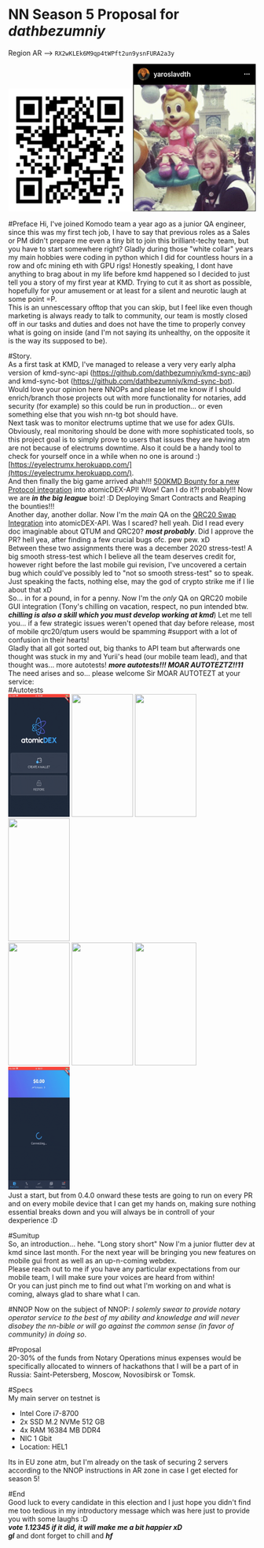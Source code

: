 # NN Season 5 Proposal for ***dathbezumniy***

Region AR --> <code>RX2wKLEk6M9qp4tWPft2un9ysnFURA2a3y</code>

<img src="qr-code.png" width="250" height="250" /> <img src="photo.png" width="250" height="300" />

  
#Preface
Hi, I've joined Komodo team a year ago as a junior QA engineer, since this was my first tech job, I have to say that previous roles as a Sales or PM didn't prepare me even a tiny bit to join this brilliant-techy team, but you have to start somewhere right? Gladly during those "white collar" years my main hobbies were coding in python which I did for countless hours in a row and ofc mining eth with GPU rigs! Honestly speaking, I dont have anything to brag about in my life before kmd happened so I decided to just tell you a story of my first year at KMD. Trying to cut it as short as possible, hopefully for your amusement or at least for a silent and neurotic laugh at some point =P.  
This is an unnescessary offtop that you can <a name="end">skip</a>, but I feel like even though marketing is always ready to talk to community, our team is mostly closed off in our tasks and duties and does not have the time to properly convey what is going on inside (and I'm not saying its unhealthy, on the opposite it is the way its supposed to be).

#Story.  
As a first task at KMD, I've managed to release a very very early alpha version of kmd-sync-api (https://github.com/dathbezumniy/kmd-sync-api) and kmd-sync-bot (https://github.com/dathbezumniy/kmd-sync-bot). Would love your opinion here NNOPs and please let me know if I should enrich/branch those projects out with more functionality for notaries, add security (for example) so this could be run in production... or even something else that you wish nn-tg bot should have.   
Next task was to monitor electrums uptime that we use for adex GUIs. Obviously, real monitoring should be done with more sophisticated tools, so this project goal is to simply prove to users that issues they are having atm are not because of electrums downtime. Also it could be a handy tool to check for yourself once in a while when no one is around :) [https://eyelectrumx.herokuapp.com/](https://eyelectrumx.herokuapp.com/).  
And then finally the big game arrived ahah!!! [500KMD Bounty for a new Protocol integration](https://github.com/KomodoPlatform/atomicDEX-API/issues/723) into atomicDEX-API! Wow! Can I do it?! probably!!! Now we are ***in the big league*** boiz! :D Deploying Smart Contracts and Reaping the bounties!!!  
Another day, another dollar. Now I'm the _main_ QA on the [QRC20 Swap Integration](https://github.com/KomodoPlatform/atomicDEX-API/pull/735) into atomicDEX-API. Was I scared? hell yeah. Did I read every doc imaginable about QTUM and QRC20? ***most probably***. Did I approve the PR? hell yea, after finding a few crucial bugs ofc. pew pew. xD  
Between these two assignments there was a december 2020 stress-test! A big smooth stress-test which I believe all the team deserves credit for, however right before the last mobile gui revision, I've uncovered a certain bug which could've possibly led to "not so smooth stress-test" so to speak. Just speaking the facts, nothing else, may the god of crypto strike me if I lie about that xD  
So... in for a pound, in for a penny. Now I'm the _only_ QA on QRC20 mobile GUI integration (Tony's chilling on vacation, respect, no pun intended btw. ***chilling is also a skill which you must develop working at kmd***) Let me tell you... if a few strategic issues weren't opened that day before release, most of mobile qrc20/qtum users would be spamming #support with a lot of confusion in their hearts!  
Gladly that all got sorted out, big thanks to API team but afterwards one thought was stuck in my and Yurii's head (our mobile team lead), and that thought was... more autotests! ***more autotests!!! MOAR AUTOTEZTZ!!11***  
The need arises and so... please welcome Sir MOAR AUTOTEZT at your service:  
#Autotests  
<img src="gifs/create.gif" width="125" height="250" /> <img src="gifs/restore.gif" width="125" height="250" /> <img src="gifs/txs1.gif" width="125" height="250" /> <img src="gifs/txs2.gif" width="125" height="250" />  
<img src="gifs/txs3.gif" width="125" height="250" /> <img src="gifs/txs4.gif" width="125" height="250" /> <img src="gifs/txs5.gif" width="125" height="250" /> <img src="gifs/orderbooks.gif" width="125" height="250" />  
Just a start, but from 0.4.0 onward these tests are going to run on every PR and on every mobile device that I can get my hands on, making sure nothing essential breaks down and you will always be in controll of your dexperience :D  

#Sumitup  
So, an introduction... hehe. "Long story short" Now I'm a junior flutter dev at kmd since last month. For the next year will be bringing you new features on mobile gui front as well as an up-n-coming webdex.  
Please reach out to me if you have any particular expectations from our mobile team, I will make sure your voices are heard from within!  
Or you can just pinch me to find out what I'm working on and what is coming, always glad to share what I can.  

#NNOP
Now on the subject of NNOP:
_I solemly swear to provide notary operator service to the best of my ability and knowledge and will never disobey the nn-bible or will go against the common sense (in favor of community) in doing so_.

#Proposal  
20-30% of the funds from Notary Operations minus expenses would be specifically allocated to winners of hackathons that I will be a part of in Russia: Saint-Petersberg, Moscow, Novosibirsk or Tomsk.  

#Specs  
My main server on testnet is  
* Intel Core i7-8700  
* 2x SSD M.2 NVMe 512 GB   
* 4x RAM 16384 MB DDR4  
* NIC 1 Gbit  
* Location: HEL1  

Its in EU zone atm, but I'm already on the task of securing 2 servers according to the NNOP instructions in AR zone in case I get elected for season 5!  

#End  
Good luck to every candidate in this election and I just hope you didn't find me too tedious in my introductory message which was here just to provide you with some laughs :D  
***vote 1.12345 if it did, it will make me a bit happier xD***  
***gl*** and dont forget to chill and ***hf***  

